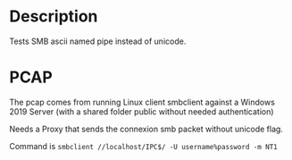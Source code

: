 # Description

Tests SMB ascii named pipe instead of unicode.

# PCAP

The pcap comes from running Linux client smbclient against a Windows 2019 Server (with a shared folder public without needed authentication)

Needs a Proxy that sends the connexion smb packet without unicode flag.

Command is
`smbclient //localhost/IPC$/ -U username%password -m NT1`
